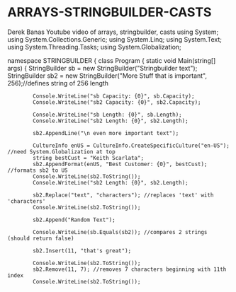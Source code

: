 # ARRAYS-STRINGBUILDER-CASTS
Derek Banas Youtube video of arrays, stringbuilder, casts
using System;
using System.Collections.Generic;
using System.Linq;
using System.Text;
using System.Threading.Tasks;
using System.Globalization;

namespace STRINGBUILDER
{
    class Program
    {
        static void Main(string[] args)
        {
            StringBuilder sb = new StringBuilder("Stringbuilder text");
            StringBuilder sb2 = new StringBuilder("More Stuff that is important", 256);//defines string of 256 length

            Console.WriteLine("sb Capacity: {0}", sb.Capacity);
            Console.WriteLine("sb2 Capacity: {0}", sb2.Capacity);

            Console.WriteLine("sb Length: {0}", sb.Length);
            Console.WriteLine("sb2 Length: {0}", sb2.Length);

            sb2.AppendLine("\n even more important text");

            CultureInfo enUS = CultureInfo.CreateSpecificCulture("en-US"); //need System.Globalization at top
            string bestCust = "Keith Scarlata";
            sb2.AppendFormat(enUS, "Best Customer: {0}", bestCust); //formats sb2 to US
            Console.WriteLine(sb2.ToString());
            Console.WriteLine("sb2 Length: {0}", sb2.Length);

            sb2.Replace("text", "characters"); //replaces 'text' with 'characters'
            Console.WriteLine(sb2.ToString());

            sb2.Append("Random Text");

            Console.WriteLine(sb.Equals(sb2)); //compares 2 strings (should return false)

            sb2.Insert(11, "that's great");

            Console.WriteLine(sb2.ToString());
            sb2.Remove(11, 7); //removes 7 characters beginning with 11th index
            Console.WriteLine(sb2.ToString());
